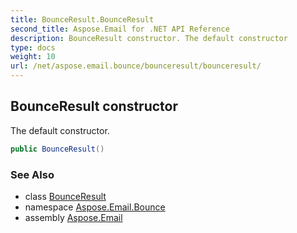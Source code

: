 ```yaml
---
title: BounceResult.BounceResult
second_title: Aspose.Email for .NET API Reference
description: BounceResult constructor. The default constructor
type: docs
weight: 10
url: /net/aspose.email.bounce/bounceresult/bounceresult/
---
```

## BounceResult constructor

The default constructor.

```csharp
public BounceResult()
```

### See Also

* class [BounceResult](../)
* namespace [Aspose.Email.Bounce](../../bounceresult/)
* assembly [Aspose.Email](../../../)


